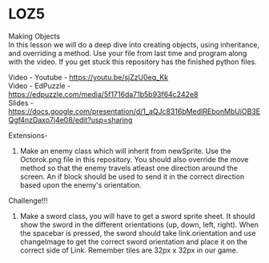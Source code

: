 # LOZ5
Making Objects  
In this lesson we will do a deep dive into creating objects, using inheritance, and overriding a method.  Use your file from last time and program along with the video.  If you get stuck this repository has the finished python files.

Video - Youtube -  https://youtu.be/sjZzU0eq_Kk  
Video - EdPuzzle - https://edpuzzle.com/media/5f1716da71b5b93f64c242e8  
Slides - https://docs.google.com/presentation/d/1_aQJc8316bMedIREbonMbUiOB3EQgf4nzDaxo7j4e08/edit?usp=sharing  

Extensions-  
1. Make an enemy class which will inherit from newSprite.  Use the Octorok.png file in this repository.  You should also override the move method so that the enemy travels atleast one direction around the screen.  An if block should be used to send it in the correct direction based upon the enemy's orientation.

Challenge!!!
1. Make a sword class, you will have to get a sword sprite sheet.  It should show the sword in the different orientations (up, down, left, right).  When the spacebar is pressed, the sword should take link.orientation and use changeImage to get the correct sword orientation and place it on the correct side of Link.  Remember tiles are 32px x 32px in our game.
